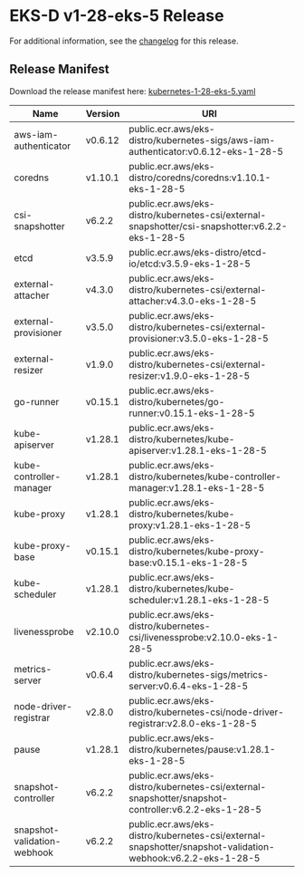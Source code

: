# EKS-D v1-28-eks-5 Release

For additional information, see the [changelog](CHANGELOG-v1-28-eks-5.md) for this release.

## Release Manifest

Download the release manifest here: [kubernetes-1-28-eks-5.yaml](https://distro.eks.amazonaws.com/kubernetes-1-28/kubernetes-1-28-eks-5.yaml)

| Name | Version | URI |
|------|---------|-----|
| aws-iam-authenticator | v0.6.12 | public.ecr.aws/eks-distro/kubernetes-sigs/aws-iam-authenticator:v0.6.12-eks-1-28-5 |
| coredns | v1.10.1 | public.ecr.aws/eks-distro/coredns/coredns:v1.10.1-eks-1-28-5 |
| csi-snapshotter | v6.2.2 | public.ecr.aws/eks-distro/kubernetes-csi/external-snapshotter/csi-snapshotter:v6.2.2-eks-1-28-5 |
| etcd | v3.5.9 | public.ecr.aws/eks-distro/etcd-io/etcd:v3.5.9-eks-1-28-5 |
| external-attacher | v4.3.0 | public.ecr.aws/eks-distro/kubernetes-csi/external-attacher:v4.3.0-eks-1-28-5 |
| external-provisioner | v3.5.0 | public.ecr.aws/eks-distro/kubernetes-csi/external-provisioner:v3.5.0-eks-1-28-5 |
| external-resizer | v1.9.0 | public.ecr.aws/eks-distro/kubernetes-csi/external-resizer:v1.9.0-eks-1-28-5 |
| go-runner | v0.15.1 | public.ecr.aws/eks-distro/kubernetes/go-runner:v0.15.1-eks-1-28-5 |
| kube-apiserver | v1.28.1 | public.ecr.aws/eks-distro/kubernetes/kube-apiserver:v1.28.1-eks-1-28-5 |
| kube-controller-manager | v1.28.1 | public.ecr.aws/eks-distro/kubernetes/kube-controller-manager:v1.28.1-eks-1-28-5 |
| kube-proxy | v1.28.1 | public.ecr.aws/eks-distro/kubernetes/kube-proxy:v1.28.1-eks-1-28-5 |
| kube-proxy-base | v0.15.1 | public.ecr.aws/eks-distro/kubernetes/kube-proxy-base:v0.15.1-eks-1-28-5 |
| kube-scheduler | v1.28.1 | public.ecr.aws/eks-distro/kubernetes/kube-scheduler:v1.28.1-eks-1-28-5 |
| livenessprobe | v2.10.0 | public.ecr.aws/eks-distro/kubernetes-csi/livenessprobe:v2.10.0-eks-1-28-5 |
| metrics-server | v0.6.4 | public.ecr.aws/eks-distro/kubernetes-sigs/metrics-server:v0.6.4-eks-1-28-5 |
| node-driver-registrar | v2.8.0 | public.ecr.aws/eks-distro/kubernetes-csi/node-driver-registrar:v2.8.0-eks-1-28-5 |
| pause | v1.28.1 | public.ecr.aws/eks-distro/kubernetes/pause:v1.28.1-eks-1-28-5 |
| snapshot-controller | v6.2.2 | public.ecr.aws/eks-distro/kubernetes-csi/external-snapshotter/snapshot-controller:v6.2.2-eks-1-28-5 |
| snapshot-validation-webhook | v6.2.2 | public.ecr.aws/eks-distro/kubernetes-csi/external-snapshotter/snapshot-validation-webhook:v6.2.2-eks-1-28-5 |
